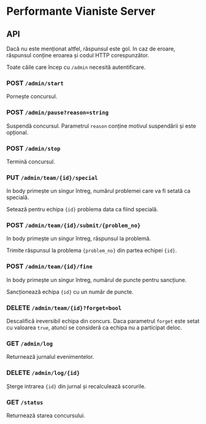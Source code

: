 # Performante Vianiste Server

## API

Dacă nu este menționat altfel, răspunsul este gol. In caz de eroare,
răspunsul conține eroarea și codul HTTP corespunzător.

Toate căile care încep cu `/admin` necesită autentificare.

### POST `/admin/start`

Pornește concursul.

### POST `/admin/pause?reason=string`

Suspendă concursul. Parametrul `reason` conține motivul suspendării și este
opțional.

### POST `/admin/stop`

Termină concursul.

### PUT `/admin/team/{id}/special`

In body primește un singur întreg, numărul problemei care va fi setată ca
specială.

Setează pentru echipa `{id}` problema data ca fiind specială.

### POST `/admin/team/{id}/submit/{problem_no}`

In body primește un singur întreg, răspunsul la problemă.

Trimite răspunsul la problema `{problem_no}` din partea echipei `{id}`.

### POST `/admin/team/{id}/fine`

In body primește un singur întreg, numărul de puncte pentru sancțiune.

Sancționează echipa `{id}` cu un număr de puncte.

### DELETE `/admin/team/{id}?forget=bool`

Descalifică ireversibil echipa din concurs. Daca parametrul `forget` este setat
cu valoarea `true`, atunci se consideră ca echipa nu a participat deloc.

### GET `/admin/log`

Returnează jurnalul evenimentelor.

### DELETE `/admin/log/{id}`

Șterge intrarea `{id}` din jurnal și recalculează scorurile.


### GET `/status`

Returnează starea concursului.

